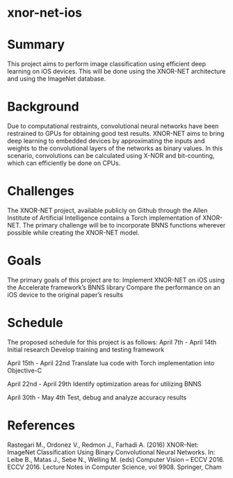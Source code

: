 # xnor-net-ios

# Summary
This project aims to perform image classification using efficient deep learning on iOS devices. This will be done using the XNOR-NET architecture and using the ImageNet database.

# Background
Due to computational restraints, convolutional neural networks have been restrained to GPUs for obtaining good test results. XNOR-NET aims to bring deep learning to embedded devices by 
approximating the inputs and weights to the convolutional layers of the networks as binary values. In this scenario, convolutions can be calculated using X-NOR and bit-counting, which can efficiently be done on CPUs.

# Challenges
The XNOR-NET project, available publicly on Github through the Allen Institute of Artificial Intelligence contains a Torch implementation of XNOR-NET. The primary challenge will be to incorporate BNNS functions wherever possible while creating the XNOR-NET model. 

# Goals
The primary goals of this project are to:
Implement XNOR-NET on iOS using the Accelerate framework’s BNNS library
Compare the performance on an iOS device to the original paper’s results

# Schedule
The proposed schedule for this project is as follows:
April 7th - April 14th
Initial research
Develop training and testing framework

April 15th - April 22nd
Translate lua code with Torch implementation into Objective-C

April 22nd - April 29th
Identify optimization areas for utilizing BNNS

April 30th - May 4th
Test, debug and analyze accuracy results

# References
Rastegari M., Ordonez V., Redmon J., Farhadi A. (2016) XNOR-Net: ImageNet Classification Using Binary Convolutional Neural Networks. In: Leibe B., Matas J., Sebe N., Welling M. (eds) Computer Vision – ECCV 2016. ECCV 2016. Lecture Notes in Computer Science, vol 9908. Springer, Cham
